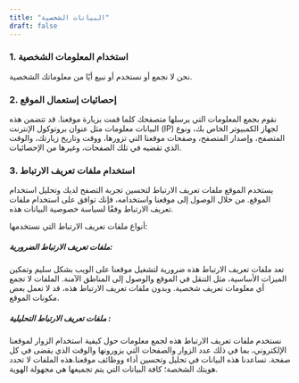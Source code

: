 ```yaml
---
title: "البيانات الشخصية"
draft: false
---
```


### 1\. استخدام المعلومات الشخصية

نحن لا نجمع أو نستخدم أو نبيع أيًا من معلوماتك الشخصية.

### 2\. إحصائيات إستعمال الموقع

نقوم بجمع المعلومات التي يرسلها متصفحك كلما قمت بزيارة موقعنا. قد تتضمن هذه البيانات معلومات مثل عنوان بروتوكول الإنترنت (IP) لجهاز الكمبيوتر الخاص بك، ونوع المتصفح، وإصدار المتصفح، وصفحات موقعنا التي تزورها، ووقت وتاريخ زيارتك، والوقت الذي تقضيه في تلك الصفحات، وغيرها من الإحصائيات.

### 3\. استخدام ملفات تعريف الارتباط

يستخدم الموقع ملفات تعريف الارتباط لتحسين تجربة التصفح لديك وتحليل استخدام الموقع. من خلال الوصول إلى موقعنا واستخدامه، فإنك توافق على استخدام ملفات تعريف الارتباط وفقًا لسياسة خصوصية البيانات هذه.

أنواع ملفات تعريف الارتباط التي نستخدمها:
##### ملفات تعريف الارتباط الضرورية:
 تعد ملفات تعريف الارتباط هذه ضرورية لتشغيل موقعنا على الويب بشكل سليم وتمكين الميزات الأساسية، مثل التنقل في الموقع والوصول إلى المناطق الآمنة. الملفات لا تجمع أي معلومات تعريف شخصية. وبدون ملفات تعريف الارتباط هذه، قد لا تعمل بعض مكونات الموقع.
##### ملفات تعريف الارتباط التحليلية :
 نستخدم ملفات تعريف الارتباط هذه لجمع معلومات حول كيفية استخدام الزوار لموقعنا الإلكتروني، بما في ذلك عدد الزوار والصفحات التي يزورونها والوقت الذي يقضى في كل صفحة. تساعدنا هذه البيانات في تحليل وتحسين أداء ووظائف موقعنا.هذه الملفات لا تحدد هويتك الشخصة؛ كافة البيانات التي يتم تجميعها هي مجهولة الهوية.
